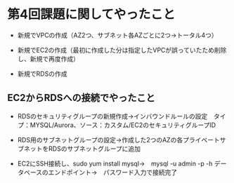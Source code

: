 # 第4回課題に関してやったこと
- 新規でVPCの作成（AZ2つ、サブネット各AZごとに2つ→トータル4つ）

- 新規でEC2の作成（最初に作成した分は指定したVPCが誤っていたため削除し、新規で再度作成）

- 新規でRDSの作成 

## EC2からRDSへの接続でやったこと
- RDSのセキュリティグループの新規作成→インバウンドルールの設定　タイプ：MYSQL/Aurora、ソース：カスタム/EC2のセキュリティグループID

- RDS用のサブネットグループの設定→作成した2つのAZの各プライベートサブネットをRDSのサブネットグループに追加

- EC2にSSH接続し、sudo yum install mysql→　mysql -u admin -p -h データベースのエンドポイント→　パスワード入力で接続完了
